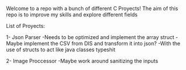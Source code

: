 Welcome to a repo with a bunch of different C Proyects!
The aim of this repo is to improve my skills and explore different fields

List of Proyects:

1- Json Parser 
    -Needs to be optimized and implement the array struct
    -Maybe implement the CSV from DIS and transform it into json?
        -With the use of structs to act like java classes typeshit

2- Image Proccessor
        -Maybe work around sanitizing the inputs
